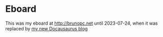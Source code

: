 # Eboard

This was my eboard at http://brunopc.net until 2023-07-24, when it was replaced by [my new Docausaurus blog](https://brunopc.net)
